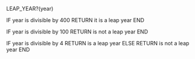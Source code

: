 LEAP_YEAR?(year)

IF year is divisible by 400
  RETURN it is a leap year
END

IF year is divisible by 100
  RETURN is not a leap year
END

IF year is divisible by 4
  RETURN is a leap year
ELSE
  RETURN is not a leap year
END



